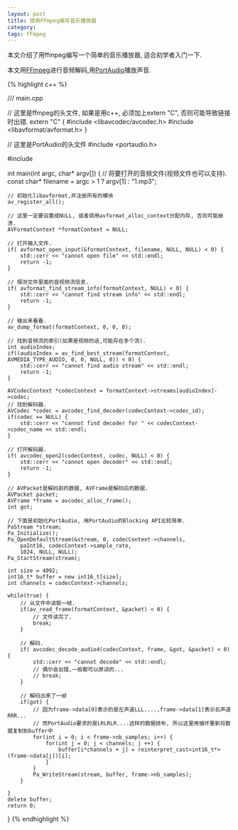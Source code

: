 ```yaml
---
layout: post
title: 使用FFmpeg编写音乐播放器
category: 
tags: FFmpeg
---
```


本文介绍了用ffmpeg编写一个简单的音乐播放器, 适合初学者入门一下. 

本文用[FFmpeg](http://ffmpeg.org)进行音频解码,用[PortAudio](http://www.portaudio.com)播放声音.

{% highlight c++ %}

/// main.cpp

// 这里是ffmpeg的头文件, 如果是用c++, 必须加上extern "C", 否则可能导致链接时出错.
extern "C" {
#include <libavcodec/avcodec.h>
#include <libavformat/avformat.h>
}

// 这里是PortAudio的头文件
#include <portaudio.h>

#include <iostream>


int main(int argc, char* argv[]) 
{
    // 将要打开的音频文件(视频文件也可以支持).
    const char* filename = argc > 1 ? argv[1] : "1.mp3";
    
    // 初始化libavformat,并注册所有的模块
    av_register_all();
    
    // 这里一定要设置成NULL, 或者调用avformat_alloc_context分配内存, 否则可能崩溃.
    AVFormatContext *formatContext = NULL;
    
    // 打开输入文件.
    if( avformat_open_input(&formatContext, filename, NULL, NULL) < 0) {
        std::cerr << "cannot open file" << std::endl;
        return -1;
    }

    // 探测文件里面的音视频流信息.
    if( avformat_find_stream_info(formatContext, NULL) < 0) {
        std::cerr << "cannot find stream info" << std::endl;
        return -1;
    }

    // 输出来看看.
    av_dump_format(formatContext, 0, 0, 0);

    // 找到音频流的索引(如果是视频的话,可能存在多个流).
    int audioIndex;
    if((audioIndex = av_find_best_stream(formatContext, AVMEDIA_TYPE_AUDIO, 0, 0, NULL, 0)) < 0) {
        std::cerr << "cannot find audio stream" << std::endl;
        return -1;
    }

    AVCodecContext *codecContext = formatContext->streams[audioIndex]->codec;
    // 找到解码器.
    AVCodec *codec = avcodec_find_decoder(codecContext->codec_id);
    if(codec == NULL) {
        std::cerr << "cannot find decoder for " << codecContext->codec_name << std::endl;
    }

    // 打开解码器.
    if( avcodec_open2(codecContext, codec, NULL) < 0) {
        std::cerr << "cannot open decoder" << std::endl;
        return -1;
    }

    // AVPacket是解码前的数据, AVFrame是解码后的数据.
    AVPacket packet;
    AVFrame *frame = avcodec_alloc_frame();
    int got;

    // 下面是初始化PortAudio, 用PortAudio的Blocking API比较简单.
    PaStream *stream;
    Pa_Initialize();
    Pa_OpenDefaultStream(&stream, 0, codecContext->channels, 
        paInt16, codecContext->sample_rate, 
        1024, NULL, NULL);
    Pa_StartStream(stream);

    int size = 4092;
    int16_t* buffer = new int16_t[size];
    int channels = codecContext->channels;
    
    while(true) {
        // 从文件中读取一帧.
        if(av_read_frame(formatContext, &packet) < 0) {
            // 文件读完了.
            break;
        }

        // 解码.
        if( avcodec_decode_audio4(codecContext, frame, &got, &packet) < 0) {
            std::cerr << "cannot decode" << std::endl;
            // 偶尔会出错,一般都可以原谅的...
            // break;
        }

        // 解码出来了一帧
        if(got) {
            // 因为frame->data[0]表示的是左声道LLL....,frame->data[1]表示右声道RRR...
            // 而PortAudio要求的是LRLRLR....这样的数据排布, 所以这里用循环重新将数据复制到buffer中
            for(int i = 0; i < frame->nb_samples; i++) {
                for(int j = 0; j < channels; j ++) {
                    buffer[i*channels + j] = reinterpret_cast<int16_t*>(frame->data[j])[i];
                }
            }
            Pa_WriteStream(stream, buffer, frame->nb_samples);
        }

    }
    delete buffer;
    return 0; 
}
{% endhighlight %}
